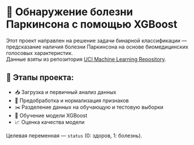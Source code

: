 # 🧠 Обнаружение болезни Паркинсона с помощью XGBoost

Этот проект направлен на решение задачи бинарной классификации — предсказание наличия болезни Паркинсона на основе биомедицинских голосовых характеристик.  
Данные взяты из репозитория [UCI Machine Learning Repository](https://archive.ics.uci.edu/ml/datasets/parkinsons).

## 🔹 Этапы проекта:

- 📥 Загрузка и первичный анализ данных
- 🧹 Предобработка и нормализация признаков
- ✂️ Разделение данных на обучающую и тестовую выборки
- 🚀 Обучение модели XGBoost
- 📈 Оценка качества модели

Целевая переменная — `status` (0: здоров, 1: болезнь).
